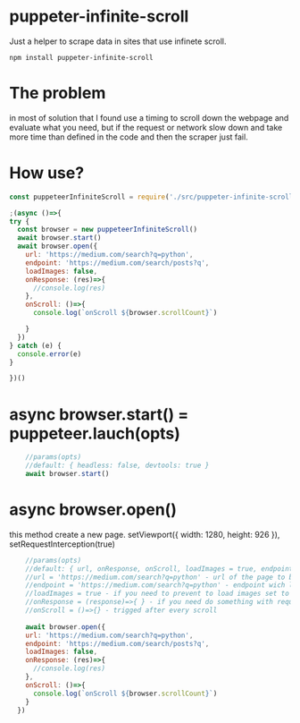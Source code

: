 # puppeter-infinite-scroll
Just a helper to scrape data in sites that use infinete scroll.
```
npm install puppeter-infinite-scroll
```

# The problem
in most of solution that I found use a timing to scroll down the webpage and evaluate what you need, but if the request or network slow down and take more time than defined in the code and then the scraper just fail.

# How use?
```javascript
const puppeteerInfiniteScroll = require('./src/puppeter-infinite-scroll')

;(async ()=>{
try {
  const browser = new puppeteerInfiniteScroll()
  await browser.start()
  await browser.open({
    url: 'https://medium.com/search?q=python',
    endpoint: 'https://medium.com/search/posts?q',
    loadImages: false,
    onResponse: (res)=>{
      //console.log(res)
    },
    onScroll: ()=>{
      console.log(`onScroll ${browser.scrollCount}`)

    }
  })
} catch (e) {
  console.error(e)
}

})()
```

# async browser.start() = puppeteer.lauch(opts)

```javascript
    //params(opts)
    //default: { headless: false, devtools: true }
    await browser.start()
```
# async browser.open() 
this method create a new page.  setViewport({ width: 1280, height: 926 }), setRequestInterception(true)
```javascript
    //params(opts)
    //default: { url, onResponse, onScroll, loadImages = true, endpoint }
    //url = 'https://medium.com/search?q=python' - url of the page to be loaded
    //endpoint = 'https://medium.com/search?q=python' - endpoint wich load content to page
    //loadImages = true - if you need to prevent to load images set to false
    //onResponse = (response)=>{ } - if you need do something with request object
    //onScroll = ()=>{} - trigged after every scroll
    
    await browser.open({
    url: 'https://medium.com/search?q=python',
    endpoint: 'https://medium.com/search/posts?q',
    loadImages: false,
    onResponse: (res)=>{
      //console.log(res)
    },
    onScroll: ()=>{
      console.log(`onScroll ${browser.scrollCount}`)
    }
  })
```
